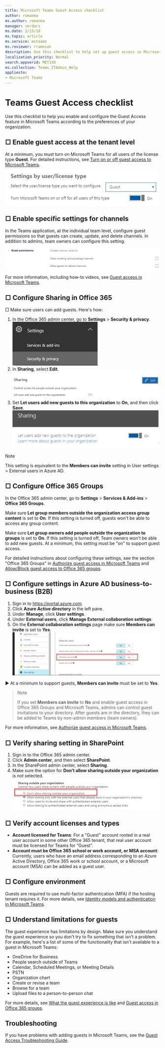 ```yaml
---
title: Microsoft Teams Guest Access checklist
author: romanma
ms.author: romanma
manager: serdars
ms.date: 2/15/18
ms.topic: article
ms.service: msteams
ms.reviewer: rramesan
description: Use this checklist to help set up guest access in Microsoft Teams Guest Access.
localization_priority: Normal
search.appverid: MET150
ms.collection: Teams_ITAdmin_Help
appliesto: 
- Microsoft Teams
---
```



Teams Guest Access checklist
==========================================

Use this checklist to help you enable and configure the Guest Access feature in Microsoft Teams according to the preferences of your organization.




## □  Enable guest access at the tenant level

At a minimum, you must turn on Microsoft Teams for all users of the license type **Guest**. For detailed instructions, see [Turn on or off guest access to Microsoft Teams](set-up-guests.md).

![Screenshot shows an example of a Teams Settings toggle](media/guest-access-checklist-TeamsSettings1.png)



## □ Enable specific settings for channels 
In the Teams application, at the individual team level, configure guest permissions so that guests can create, update, and delete channels. In addition to admins,  team owners can configure this setting.

![Screenshot shows an example of a Team/Channel Settings toggle](media/guest-access-checklist-TeamsSettings2.png)


For more information, including how-to videos, see [Guest access in Microsoft Teams](guest-access.md).



## □  Configure Sharing in Office 365 

□ Make sure users can add guests. Here's how:

1. In the Office 365 admin center, go to **Settings** > **Security & privacy**.
![Screenshot shows an example of a Services settings](media/guest-access-checklist-Office365Admin_Services_addins.png)
1. In **Sharing**, select **Edit**.![Screenshot shows an example of a Sharing Settings edit button](media/guest-access-checklist-Office365Admin_Services_addins_Sharing1.png)
2. Set **Let users add new guests to this organization** to **On**, and then click **Save**.![Screenshot shows an example of a Sharing Settings toggle](media/guest-access-checklist-Office365Admin_Services_addins_Sharing2.png)
 

 > [!NOTE]
> This setting is equivalent to the **Members can invite** setting in  User settings > External users  in Azure AD.  




## □ Configure Office 365 Groups

In the Office 365 admin center, go to **Settings** > **Services & Add-ins** > **Office 365 Groups**.

Make sure **Let group members outside the organization access group content** is set to **On**. If this setting is turned off, guests won't be able to access any group content.

Make sure **Let group owners add people outside the organization to groups** is set to **On**. If this setting is turned off, Team owners won't be able to add new guests. At a minimum,  this setting must be "on" to support guest access.

For detailed instructions about configuring these settings, see the section "Office 365 Groups" in [Authorize guest access in Microsoft Teams](Teams-dependencies.md) and [Allow/Block guest access to Office 365 groups](https://go.microsoft.com/fwlink/?linkid=869658).
 


## □ Configure settings in Azure AD business-to-business (B2B)
1. Sign in to https://portal.azure.com.
2. Click **Azure Active directory** in the left pane.
3. Under **Manage**, click **User settings**.
4. Under **External users**, click **Manage External collaboration settings**
5. On the **External collaboration settings** page make sure **Members can invite** is set to **Yes**.![Screenshot shows an example of a AAD Settings toggle. ](media/guest-access-checklist-AADSettings1.png)

	

► At a minimum to support guests, **Members can invite** must be set to **Yes**.

> > [!NOTE]
> If you set **Members can invite** to **No** and enable guest access in Office 365 Groups and Microsoft Teams, admins can control guest invitations to your directory. After guests are in the directory, they can be added to Teams by non-admin members (team owners).


For more information, see [Authorize guest access in Microsoft Teams](Teams-dependencies.md).







## □ Verify sharing setting in SharePoint
1. Sign in to the Office 365 admin center.
2. Click **Admin center**, and then select **SharePoint**.
3. In the SharePoint admin center, select **Sharing**.
4. Make sure the option for **Don’t allow sharing outside your organization** is *not* selected.![Screenshot shows an example of a Sparepoint Online Settings toggle. ](media/guest-access-checklist-SPOSettings1.png)



## □ Verify account licenses and types

- **Account licensed for Teams**: For a "Guest" account rooted in a real user account in some other Office 365 tenant, that real user account must be licensed for Teams for “Guest”. 
- **Account must be Office 365 school or work account, or MSA account**: Currently, users who have an email address corresponding to an Azure Active Directory, Office 365 work or school account, or a Microsoft account (MSA) can be added as a guest user. 
 
## □ Configure environment


Guests are required to use multi-factor authentication (MFA) if the hosting tenant requires it.
For more details, see [Identity models and authentication in Microsoft Teams](identify-models-authentication.md).

## □ Understand limitations for guests

The guest experience has limitations by design. Make sure you understand the guest experience so you don't try to fix something that isn't a problem.
For example, here's a list of some of the functionality that isn't available to a guest in Microsoft Teams:

- OneDrive for Business
- People search outside of Teams
- Calendar, Scheduled Meetings, or Meeting Details
- PSTN
- Organization chart
- Create or revise a team
- Browse for a team
- Upload files to a person-to-person chat

For more details, see [What the guest experience is like](guest-experience.md) and [Guest access in Office 365 groups](https://support.office.com/article/guest-access-in-office-365-groups-bfc7a840-868f-4fd6-a390-f347bf51aff6).




## Troubleshooting

If you have problems with adding guests in Microsoft Teams, see the [Guest Access Troubleshooting Guide](https://techcommunity.microsoft.com/t5/Microsoft-Teams/Guest-Access-Troubleshooting-Guide/td-p/119797).


